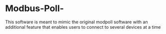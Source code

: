 # Modbus-Poll-
This software is meant to mimic the original modpoll software with an additional feature that enables users to connect to several devices at a time
